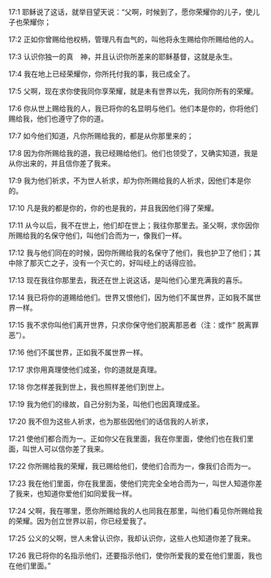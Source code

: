 <a id="1"></a>17:1  耶稣说了这话，就举目望天说：“父啊，时候到了，愿你荣耀你的儿子，使儿子也荣耀你；　  

<a id="2"></a>17:2  正如你曾赐给他权柄，管理凡有血气的，叫他将永生赐给你所赐给他的人。  

<a id="3"></a>17:3  认识你独一的真　神，并且认识你所差来的耶稣基督，这就是永生。  

<a id="4"></a>17:4  我在地上已经荣耀你，你所托付我的事，我已成全了。  

<a id="5"></a>17:5  父啊，现在求你使我同你享荣耀，就是未有世界以先，我同你所有的荣耀。  

<a id="6"></a>17:6  你从世上赐给我的人，我已将你的名显明与他们。他们本是你的，你将他们赐给我，他们也遵守了你的道。  

<a id="7"></a>17:7  如今他们知道，凡你所赐给我的，都是从你那里来的；  

<a id="8"></a>17:8  因为你所赐给我的道，我已经赐给他们。他们也领受了，又确实知道，我是从你出来的，并且信你差了我来。  

<a id="9"></a>17:9  我为他们祈求，不为世人祈求，却为你所赐给我的人祈求，因他们本是你的。  

<a id="10"></a>17:10  凡是我的都是你的，你的也是我的，并且我因他们得了荣耀。  

<a id="11"></a>17:11  从今以后，我不在世上，他们却在世上；我往你那里去。圣父啊，求你因你所赐给我的名保守他们，叫他们合而为一，像我们一样。  

<a id="12"></a>17:12  我与他们同在的时候，因你所赐给我的名保守了他们，我也护卫了他们；其中除了那灭亡之子，没有一个灭亡的，好叫经上的话得应验。  

<a id="13"></a>17:13  现在我往你那里去，我还在世上说这话，是叫他们心里充满我的喜乐。  

<a id="14"></a>17:14  我已将你的道赐给他们。世界又恨他们，因为他们不属世界，正如我不属世界一样。  

<a id="15"></a>17:15  我不求你叫他们离开世界，只求你保守他们脱离那恶者（注：或作“ 脱离罪恶”）。  

<a id="16"></a>17:16  他们不属世界，正如我不属世界一样。  

<a id="17"></a>17:17  求你用真理使他们成圣，你的道就是真理。  

<a id="18"></a>17:18  你怎样差我到世上，我也照样差他们到世上。  

<a id="19"></a>17:19  我为他们的缘故，自己分别为圣，叫他们也因真理成圣。  

<a id="20"></a>17:20  我不但为这些人祈求，也为那些因他们的话信我的人祈求，  

<a id="21"></a>17:21  使他们都合而为一。正如你父在我里面，我在你里面，使他们也在我们里面，叫世人可以信你差了我来。  

<a id="22"></a>17:22  你所赐给我的荣耀，我已赐给他们，使他们合而为一，像我们合而为一。  

<a id="23"></a>17:23  我在他们里面，你在我里面，使他们完完全全地合而为一，叫世人知道你差了我来，也知道你爱他们如同爱我一样。  

<a id="24"></a>17:24  父啊，我在哪里，愿你所赐给我的人也同我在那里，叫他们看见你所赐给我的荣耀。因为创立世界以前，你已经爱我了。  

<a id="25"></a>17:25  公义的父啊，世人未曾认识你，我却认识你，这些人也知道你差了我来。  

<a id="26"></a>17:26  我已将你的名指示他们，还要指示他们，使你所爱我的爱在他们里面，我也在他们里面。”  
